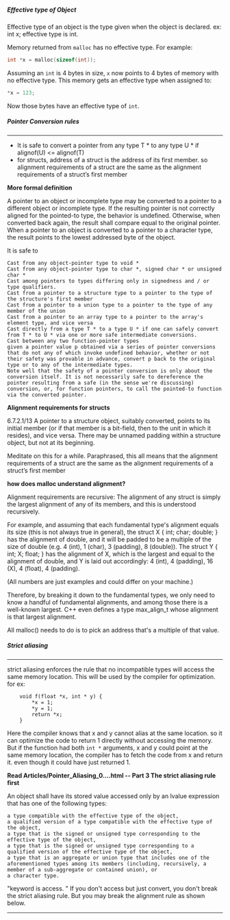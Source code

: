 
##### Effective type of Object

Effective type of an object is the type given when the object is declared. 
ex:
int x;  effective type is int. 

Memory returned from `malloc` has no effective type. For example:

```c
int *x = malloc(sizeof(int));
```

Assuming an `int` is 4 bytes in size, `x` now points to 4 bytes of memory with no effective type. This memory gets an effective type when assigned to:

```c
*x = 123;
```

Now those bytes have an effective type of `int`.


##### Pointer Conversion rules
------------------------
* It is safe to convert a pointer from any type T * to any type U * if alignof(U) <= alignof(T)
*  for structs, address of a struct is the address of its first member. so alignment requirements of a struct are the same as the alignment requirements of a struct’s first member

**More formal definition**

A pointer to an object or incomplete type may be converted to a pointer to a different object or incomplete type. If the resulting pointer is not correctly aligned for the pointed-to type, the behavior is undefined. Otherwise, when converted back again, the result shall compare equal to the original pointer. When a pointer to an object is converted to a pointer to a character type, the result points to the lowest addressed byte of the object.

It is safe to
```
Cast from any object-pointer type to void *
Cast from any object-pointer type to char *, signed char * or unsigned char *
Cast among pointers to types differing only in signedness and / or type qualifiers.
Cast from a pointer to a structure type to a pointer to the type of the structure's first member
Cast from a pointer to a union type to a pointer to the type of any member of the union
Cast from a pointer to an array type to a pointer to the array's element type, and vice versa
Cast directly from a type T * to a type U * if one can safely convert from T * to U * via one or more safe intermediate conversions.
Cast between any two function-pointer types
given a pointer value p obtained via a series of pointer conversions that do not any of which invoke undefined behavior, whether or not their safety was provable in advance, convert p back to the original type or to any of the intermediate types.
Note well that the safety of a pointer conversion is only about the conversion itself. It is not necessarily safe to dereference the pointer resulting from a safe (in the sense we're discussing) conversion, or, for function pointers, to call the pointed-to function via the converted pointer.

```

**Alignment requirements for structs**

6.7.2.1/13 A pointer to a structure object, suitably converted, points to its initial member (or if that member is a bit-field, then to the unit in which it resides), and vice versa. There may be unnamed padding within a structure object, but not at its beginning.

Meditate on this for a while. Paraphrased, this all means that the alignment requirements of a struct are the same as the alignment requirements of a struct’s first member

**how does malloc understand alignment?**

Alignment requirements are recursive: The alignment of any struct is simply the largest alignment of any of its members, and this is understood recursively.

For example, and assuming that each fundamental type's alignment equals its size (this is not always true in general), the
struct X { int; char; double; } 
has the alignment of double, and it will be padded to be a multiple of the size of double (e.g. 4 (int), 1 (char), 3 (padding), 8 (double)). 
The 
struct Y { int; X; float; } 
has the alignment of X, which is the largest and equal to the alignment of double, and Y is laid out accordingly: 4 (int), 4 (padding), 16 (X), 4 (float), 4 (padding).

(All numbers are just examples and could differ on your machine.)

Therefore, by breaking it down to the fundamental types, we only need to know a handful of fundamental alignments, and among those there is a well-known largest. C++ even defines a type max_align_t whose alignment is that largest alignment.

All malloc() needs to do is to pick an address that's a multiple of that value.

##### Strict aliasing
---------------
strict aliasing enforces the rule that no incompatible types will access the same memory location. This will be used by the compiler for optimization. for ex:

```
	void f(float *x, int * y) {
		*x = 1;
		*y = 1;
		return *x;
	}
```

Here the compiler knows that x and y cannot alias at the same location. so it can optimize the code to return 1 directly without accessing the memory. 
But if the function had both `int *` arguments,  x and y could point at the same memory location, the compiler has to fetch the code from x and return it. even though it could have just returned 1. 

**Read Articles/Pointer_Aliasing_0....html -- Part 3 The strict aliasing rule first**

An object shall have its stored value accessed only by an lvalue expression that has one of the following types:
```
a type compatible with the effective type of the object,
a qualified version of a type compatible with the effective type of the object,
a type that is the signed or unsigned type corresponding to the effective type of the object,
a type that is the signed or unsigned type corresponding to a qualified version of the effective type of the object,
a type that is an aggregate or union type that includes one of the aforementioned types among its members (including, recursively, a member of a sub-aggregate or contained union), or
a character type.
```
"keyword is access. "
If you don't access but just convert, you don't break the strict aliasing rule.
But you may break the alignment rule as shown below.


----------------------------



